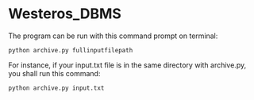 # Westeros_DBMS

The program can be run with this command prompt on terminal:

`
python archive.py fullinputfilepath
`

For instance, if your input.txt file is in the same directory with archive.py, you shall run this command:

`
python archive.py input.txt
`
